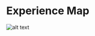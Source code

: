 # Experience Map

![alt text](https://github.com/daraghbyrne/advancediot2017/blob/advait-sprint1/students/atinaika/files/MindfulMat.jpg)
